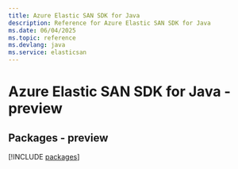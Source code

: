 ```yaml
---
title: Azure Elastic SAN SDK for Java
description: Reference for Azure Elastic SAN SDK for Java
ms.date: 06/04/2025
ms.topic: reference
ms.devlang: java
ms.service: elasticsan
---
```

# Azure Elastic SAN SDK for Java - preview
## Packages - preview
[!INCLUDE [packages](elastic-san-index.md)]
